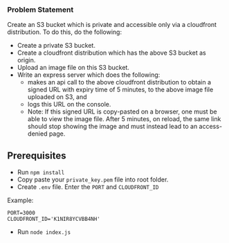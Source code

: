 ### Problem Statement
Create an S3 bucket which is private and accessible only via a cloudfront distribution. To do this, do the following:
* Create a private S3 bucket.
* Create a cloudfront distribution which has the above S3 bucket as origin.
* Upload an image file on this S3 bucket.
* Write an express server which does the following:
    * makes an api call to the above cloudfront distribution to obtain a signed URL with expiry time of 5 minutes, to the above image file uploaded on S3, and
    * logs this URL on the console.
    * Note: If this signed URL is copy-pasted on a browser, one must be able to view the image file. After 5 minutes, on reload, the same link should stop showing the image and must instead lead to an access-denied page.

## Prerequisites

* Run ```npm install```
* Copy paste your ```private_key.pem``` file into root folder.
* Create ```.env``` file. Enter the ```PORT``` and ```CLOUDFRONT_ID```

Example: 
```
PORT=3000
CLOUDFRONT_ID='K1NIR8YCVBB4NH'
```
* Run ```node index.js```